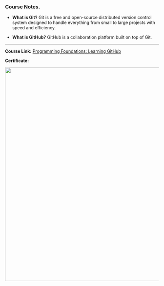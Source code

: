 ### Course Notes.

- **What is Git?** Git is a free and open-source distributed version control system designed to handle everything from small to large projects with speed and efficiency.

- **What is GitHub?** GitHub is a collaboration platform built on top of Git.

---

**Course Link:** [Programming Foundations: Learning GitHub](https://www.linkedin.com/learning/learning-github)

**Certificate:**

<p align="center">
  <img  src="https://imagizer.imageshack.com/img921/8651/Ux6UT2.png" width="700">
</p>
